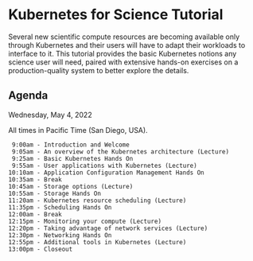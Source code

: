 # Kubernetes for Science Tutorial

Several new scientific compute resources are becoming available only through Kubernetes and their users will have to adapt their workloads to interface to it.
This tutorial provides the basic Kubernetes notions any science user will need,
paired with extensive hands-on exercises on a production-quality system to better explore the details. 

## Agenda

Wednesday, May 4, 2022

All times in Pacific Time (San Diego, USA).

```
 9:00am - Introduction and Welcome
 9:05am - An overview of the Kubernetes architecture (Lecture)
 9:25am - Basic Kubernetes Hands On
 9:55am - User applications with Kubernetes (Lecture)
10:10am - Application Configuration Management Hands On
10:35am - Break
10:45am - Storage options (Lecture)
10:55am - Storage Hands On
11:20am - Kubernetes resource scheduling (Lecture)
11:35pm - Scheduling Hands On
12:00am - Break
12:15pm - Monitoring your compute (Lecture)
12:20pm - Taking advantage of network services (Lecture)
12:30pm - Networking Hands On
12:55pm - Additional tools in Kubernetes (Lecture)
13:00pm - Closeout
```
